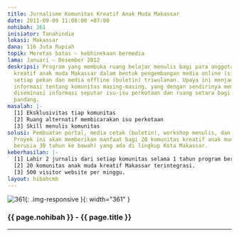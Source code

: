 ```yaml
---
title: Jurnalisme Komunitas Kreatif Anak Muda Makassar
date: 2011-09-09 11:08:00 +07:00
nohibah: 361
inisiator: Tanahindie
lokasi: Makassar
dana: 116 Juta Rupiah
topik: Meretas batas – kebhinekaan bermedia
lama: Januari – Desember 2012
deskripsi: Program yang membuka ruang belajar menulis bagi para anggota komunitas
  kreatif anak muda Makassar dalam bentuk pengembangan media online (situs) yang diperbaharui
  setiap pekan dan media offline (buletin) triwulanan. Upaya ini menjadi ruang berbagi
  informasi tentang komunitas masing-masing, yang dengan sendirinya membentuk jaringan
  diseminasi informasi seputar isu-isu perkotaan dan ruang setara bagi keragaman sudut
  pandang.
masalah: |-
  [1] Eksklusivitas tiap komunitas
  [2] Ruang alternatif membicarakan isu perkotaan
  [3] Skill menulis komunitas
solusi: Pembuatan portal, media cetak (buletin), workshop menulis, dan updating mingguan.
  Proyek ini akan memberikan manfaat bagi 20 komunitas kreatif anak muda (anggotanya
  berusia 30 tahun ke bawah) yang ada di lingkup Kota Makassar.
keberhasilan: |-
  [1] Lahir 2 jurnalis dari setiap komunitas selama 1 tahun program berjalan.
  [2] 20 komunitas anak muda kreatif Makassar terintegrasi.
  [3] 500 visitor website per minggu.
layout: hibahcmb
---
```


![361](/static/img/hibahcmb/361.png){: .img-responsive }{: width="361" }

### {{ page.nohibah }} - {{ page.title }}

---

